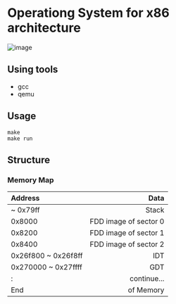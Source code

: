 # Operationg System for x86 architecture

![image](https://raw.github.com/wiki/SatoshiShimada/os/images/os1.png)

## Using tools
* gcc
* qemu

## Usage
```shell
make
make run
```

## Structure

### Memory Map

|Address|Data|
|:------|---------:|
|~ 0x79ff | Stack |
|0x8000 |FDD image of sector 0|
|0x8200 |FDD image of sector 1|
|0x8400 |FDD image of sector 2|
|0x26f800 ~ 0x26f8ff | IDT |
|0x270000 ~ 0x27ffff | GDT |
|  :    |continue...|
|End    |of Memory|

